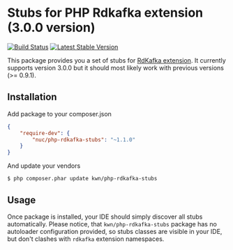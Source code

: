 # Stubs for PHP Rdkafka extension (3.0.0 version)

[![Build Status](https://travis-ci.org/kwn/php-rdkafka-stubs.svg?branch=master)](https://travis-ci.org/kwn/php-rdkafka-stubs)
[![Latest Stable Version](https://poser.pugx.org/kwn/php-rdkafka-stubs/v/stable)](https://packagist.org/packages/kwn/php-rdkafka-stubs)

This package provides you a set of stubs for [RdKafka extension](https://github.com/arnaud-lb/php-rdkafka). It currently supports version 3.0.0 but it should most likely work with previous versions (>= 0.9.1).

## Installation

Add package to your composer.json

```json
{
    "require-dev": {
        "nuc/php-rdkafka-stubs": "~1.1.0"
    }
}
```

And update your vendors

```
$ php composer.phar update kwn/php-rdkafka-stubs
```

## Usage

Once package is installed, your IDE should simply discover all stubs automatically. Please notice, that `kwn/php-rdkafka-stubs`
package has no autoloader configuration provided, so stubs classes are visible in your IDE, but don't clashes with `rdkafka`
extension namespaces.
